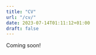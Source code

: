 ```yaml
---
title: "CV"
url: "/cv/"
date: 2023-07-14T01:11:12+01:00
draft: false
---
```


Coming soon!

<html>

<head>

 <title>Adobe Acrobat Services PDF Embed API Sample</title>

 <meta charset="utf-8"/>

 <meta http-equiv="X-UA-Compatible" content="IE=edge,chrome=1"/>

 <meta id="viewport" name="viewport" content="width=device-width, initial-scale=1"/>

</head>

<body style="margin: 0px">

 <div id="adobe-dc-view"></div>

 <script src="https://acrobatservices.adobe.com/view-sdk/viewer.js"></script>

 <script type="text/javascript">

    document.addEventListener("adobe_dc_view_sdk.ready", function()

    {

        var adobeDCView = new AdobeDC.View({clientId: "d5c0ca8bef754aecb5f40f45d47c0e90", divId: "adobe-dc-view"});

        adobeDCView.previewFile(

       {

          content:   {location: {url: "https://github.com/willhotten/CV/blob/main/CV%20Will%20Hotten.pdf"}},

          metaData: {fileName: "CV_Will_Hotten.pdf"}

       });

    });

 </script>

</body>

</html>